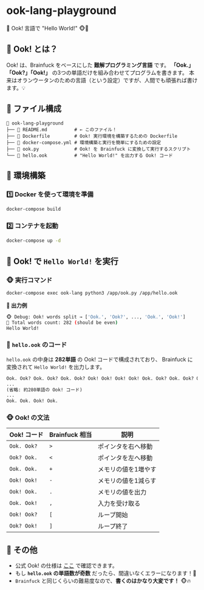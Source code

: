 # ook-lang-playground

🐄 Ook! 言語で "Hello World!" 🐵🚀

## **📌 Ook! とは？**
Ook! は、Brainfuck をベースにした **難解プログラミング言語** です。
**「Ook.」「Ook?」「Ook!」** の3つの単語だけを組み合わせてプログラムを書きます。
本来はオランウータンのための言語（という設定）ですが、人間でも頑張れば書けます。💡

## **📂 ファイル構成**
```
📂 ook-lang-playground
├── 📄 README.md          # ← このファイル！
├── 📜 Dockerfile         # Ook! 実行環境を構築するための Dockerfile
├── 📜 docker-compose.yml # 環境構築と実行を簡単にするための設定
├── 📜 ook.py             # Ook! を Brainfuck に変換して実行するスクリプト
└── 📜 hello.ook          # "Hello World!" を出力する Ook! コード
```

## **🚀 環境構築**
### **1️⃣ Docker を使って環境を準備**
```sh
docker-compose build
```

### **2️⃣ コンテナを起動**
```sh
docker-compose up -d
```

## **🎉 Ook! で `Hello World!` を実行**
### **🐵 実行コマンド**
```sh
docker-compose exec ook-lang python3 /app/ook.py /app/hello.ook
```

**📝 出力例**
```sh
🐵 Debug: Ook! words split → ['Ook.', 'Ook?', ..., 'Ook.', 'Ook!']
🔢 Total words count: 282 (should be even)
Hello World!
```

### **📜 `hello.ook` のコード**
`hello.ook` の中身は **282単語** の Ook! コードで構成されており、
Brainfuck に変換されて `Hello World!` を出力します。

```txt
Ook. Ook? Ook. Ook? Ook. Ook? Ook! Ook! Ook! Ook! Ook. Ook? Ook. Ook? Ook! Ook.
...
(省略: 約280単語の Ook! コード)
...
Ook. Ook. Ook! Ook.
```

### **🐵 Ook! の文法**
| Ook! コード | Brainfuck 相当 | 説明 |
|------------|--------------|------|
| `Ook. Ook?` | `>`  | ポインタを右へ移動 |
| `Ook? Ook.` | `<`  | ポインタを左へ移動 |
| `Ook. Ook.` | `+`  | メモリの値を1増やす |
| `Ook! Ook!` | `-`  | メモリの値を1減らす |
| `Ook! Ook.` | `.`  | メモリの値を出力 |
| `Ook. Ook!` | `,`  | 入力を受け取る |
| `Ook! Ook?` | `[`  | ループ開始 |
| `Ook? Ook!` | `]`  | ループ終了 |

## **📝 その他**
- 公式 Ook! の仕様は [ここ](https://esolangs.org/wiki/Ook!) で確認できます。
- もし **`hello.ook` の単語数が奇数** だったら、間違いなくエラーになります！🚨
- `Brainfuck` と同じくらいの難易度なので、**書くのはかなり大変です！** 🐵🔥

